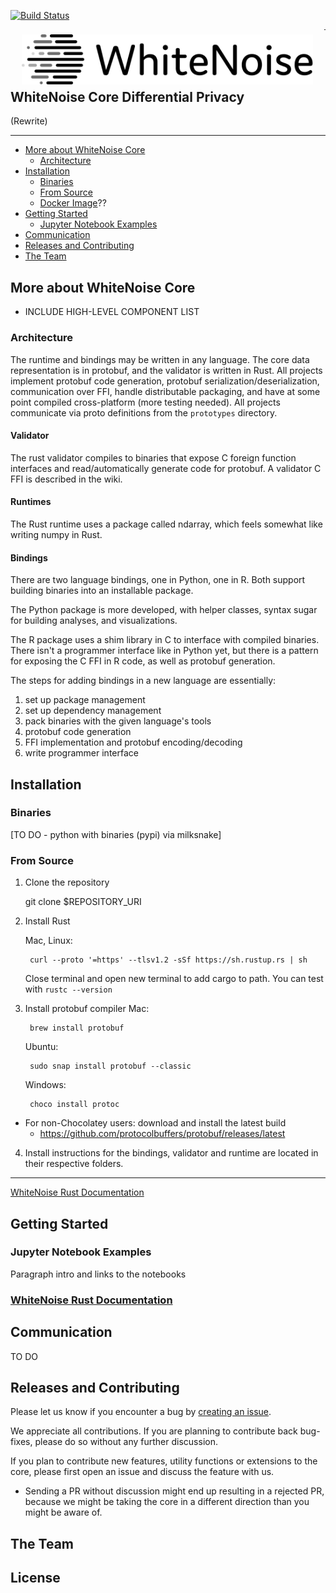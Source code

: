 [![Build Status](https://travis-ci.org/opendifferentialprivacy/whitenoise-core.svg?branch=develop)](https://travis-ci.org/opendifferentialprivacy/whitenoise-core)

<a href="http://opendp.io"><img src="images/WhiteNoise Logo/SVG/Full_grey.svg" align="left" height="80" vspace="8" hspace="18"></a>

---

## WhiteNoise Core Differential Privacy

(Rewrite)

---

- [More about WhiteNoise Core](#more-about-whitenoise-core)
  - [Architecture](#architecture)
- [Installation](#installation)
  - [Binaries](#binaries)
  - [From Source](#from-source)
  - [Docker Image](#docker-image)??
- [Getting Started](#getting-started)
  - [Jupyter Notebook Examples](#jupyter-notebook-examples)
- [Communication](#communication)
- [Releases and Contributing](#releases-and-contributing)
- [The Team](#the-team)



## More about WhiteNoise Core

- INCLUDE HIGH-LEVEL COMPONENT LIST


### Architecture

The runtime and bindings may be written in any language. The core data representation is in protobuf, and the validator is written in Rust. All projects implement protobuf code generation, protobuf serialization/deserialization, communication over FFI, handle distributable packaging, and have at some point compiled cross-platform (more testing needed). All projects communicate via proto definitions from the `prototypes` directory.


#### Validator
The rust validator compiles to binaries that expose C foreign function interfaces and read/automatically generate code for protobuf. A validator C FFI is described in the wiki.

#### Runtimes
The Rust runtime uses a package called ndarray, which feels somewhat like writing numpy in Rust.

#### Bindings
There are two language bindings, one in Python, one in R. Both support building binaries into an installable package.

The Python package is more developed, with helper classes, syntax sugar for building analyses, and visualizations.

The R package uses a shim library in C to interface with compiled binaries. There isn't a programmer interface like in Python yet, but there is a pattern for exposing the C FFI in R code, as well as protobuf generation.

The steps for adding bindings in a new language are essentially:
1. set up package management
2. set up dependency management
3. pack binaries with the given language's tools
4. protobuf code generation
5. FFI implementation and protobuf encoding/decoding
6. write programmer interface


## Installation

### Binaries
[TO DO - python with binaries (pypi) via milksnake]

### From Source

1. Clone the repository

    git clone $REPOSITORY_URI

2. Install Rust

    Mac, Linux:

        curl --proto '=https' --tlsv1.2 -sSf https://sh.rustup.rs | sh

    Close terminal and open new terminal to add cargo to path.
    You can test with `rustc --version`

3. Install protobuf compiler
    Mac:

        brew install protobuf

    Ubuntu:

        sudo snap install protobuf --classic

    Windows:

        choco install protoc

* For non-Chocolatey users: download and install the latest build
  + https://github.com/protocolbuffers/protobuf/releases/latest


4. Install instructions for the bindings, validator and runtime are located in their respective folders.


---

[WhiteNoise Rust Documentation](https://opendifferentialprivacy.github.io/whitenoise-core/)

## Getting Started

### Jupyter Notebook Examples

Paragraph intro and links to the notebooks

### [WhiteNoise Rust Documentation](https://opendifferentialprivacy.github.io/whitenoise-core/)


## Communication

TO DO

## Releases and Contributing

Please let us know if you encounter a bug by [creating an issue](https://github.com/opendifferentialprivacy/whitenoise-core/issues).

We appreciate all contributions. If you are planning to contribute back bug-fixes, please do so without any further discussion.

If you plan to contribute new features, utility functions or extensions to the core, please first open an issue and discuss the feature with us.
  - Sending a PR without discussion might end up resulting in a rejected PR, because we might be taking the core in a different direction than you might be aware of.

## The Team



## License
